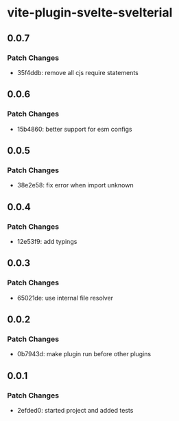 # vite-plugin-svelte-svelterial

## 0.0.7

### Patch Changes

- 35f4ddb: remove all cjs require statements

## 0.0.6

### Patch Changes

- 15b4860: better support for esm configs

## 0.0.5

### Patch Changes

- 38e2e58: fix error when import unknown

## 0.0.4

### Patch Changes

- 12e53f9: add typings

## 0.0.3

### Patch Changes

- 65021de: use internal file resolver

## 0.0.2

### Patch Changes

- 0b7943d: make plugin run before other plugins

## 0.0.1

### Patch Changes

- 2efded0: started project and added tests
